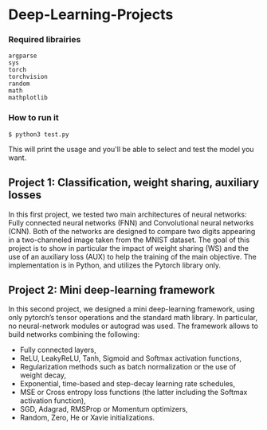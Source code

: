 # Deep-Learning-Projects

### Required librairies
```
argparse
sys
torch
torchvision
random
math
mathplotlib
```

### How to run it
```
$ python3 test.py 
```
This will print the usage and you'll be able to select and test the model you want.

## Project 1: Classification, weight sharing, auxiliary losses
In this first project, we tested two main  architectures of neural networks: Fully connected neural networks (FNN) and Convolutional neural networks (CNN). Both of the networks  are designed to compare two digits appearing in a two-channeled image taken from the MNIST dataset. The goal of this project is to show in particular the impact of weight sharing (WS) and the use of an auxiliary loss (AUX) to help the training of the main objective. The implementation is in Python, and utilizes the Pytorch library only.

## Project 2: Mini deep-learning framework
In this second project, we designed a mini deep-learning framework, using only pytorch’s tensor operations and the standard math library. In particular, no neural-network modules or autograd was used.
The framework allows to build networks combining the following:
- Fully connected layers,
- ReLU, LeakyReLU, Tanh, Sigmoid and Softmax activation functions,
- Regularization methods such as batch normalization or the use of weight decay,
- Exponential, time-based and step-decay learning rate schedules,
- MSE or Cross entropy loss functions (the latter including the Softmax activation function),
- SGD, Adagrad, RMSProp or Momentum optimizers,
- Random, Zero, He or Xavie initializations.
